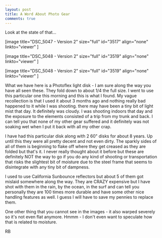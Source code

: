 ```yaml
---
layout: post
title: A Word About Photo Gear
comments: true
---
```

Look at the state of that...

[image title="DSC_5047 - Version 2" size="full" id="3517" align="none" linkto="viewer" ]

[image title="DSC_5048 - Version 2" size="full" id="3519" align="none" linkto="viewer" ]

[image title="DSC_5048 - Version 2" size="full" id="3519" align="none" linkto="viewer" ]

What we have here is a Photoflex light disk - I am sure along the way you have all seen these. They fold down to about 1/4 the full size. I went to use this particular one this morning and this is what I found. My vague recollection is that I used it about 3 months ago and nothing really bad happened to it while I was shooting. there may have been a tiny bit of light mist that day. It definitely was cloudy. I was shooting indoors that day and the exposure to the elements consisted of a trip from my trunk and back. I can tell you that none of my other gear suffered and it definitely was not soaking wet when I put it back with all my other crap.

I have had this particular disk along with 2 60" disks for about 8 years. Up until this they were all pretty decent and not even dirty. The sparkly sides of all of them is beginning to flake off where they get creased as they are folded but that's it. I never really thought about it before but these are definitely NOT the way to go if you do any kind of shooting or transportation that risks the slightest bit of moisture due to the steel frame that seems to disintegrate with any tiny bit of dampness.

I used to use California Sunbounce reflectors but about 5 of them got mislaid somewhere along the way. They are CRAZY expensive but I have shot with them in the rain, by the ocean, in the surf and can tell you personally they are 100 times more durable and have some other nice handling features as well. I guess I will have to save my pennies to replace them.

One other thing that you cannot see in the images - it also warped severely so it's not even flat anymore. Hmmm - I don't even want to speculate how that is related to moisture.

RB
